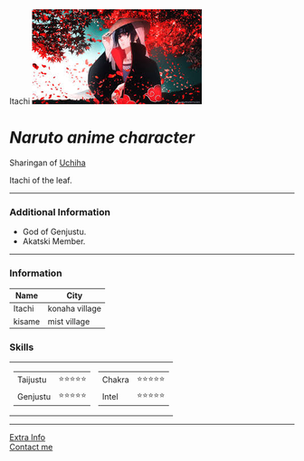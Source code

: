 <!DOCTYPE html>
<html>

<head>
    <meta charset = "UTF-8">
    <titlle>Itachi</titlle>
</head>

<body>
<img src = "images-3.jpeg" alt="Picture">
<h1><em>Naruto anime character</em></h1>
<p>Sharingan of <a href="https://naruto.fandom.com/wiki/Itachi_Uchiha">Uchiha</a></p>
<P>Itachi of the leaf.</P>
</body>
<hr>
<h3>Additional Information</h3>
<ul>
<li>God of Genjustu.</li>
<li>Akatski Member.</li>
</ul>

<hr>
<h3>Information</h3>
<table cellspacing ="5">
    <thead>
        <tr>
        <th>Name</th>
        <th>City</th>
        </tr> 
    </thead>
    <tbody>
        <tr>
            <td>Itachi</td>
            <td>konaha village</td>
        </tr>
        <tr>
            <td>kisame</td>
            <td>mist village</td>
        </tr>
    </tbody>
</table>
<h3>Skills</h3>
<table>
    <tr>
        <td>
            <table>
                <tr>
                    <td>Taijustu</td>
                    <td>⭐️⭐️⭐️⭐️⭐️</td>
                </tr>
                <tr>
                    <td>Genjustu</td>
                    <td>⭐️⭐️⭐️⭐️⭐️</td>
                </tr>
            </table>
        </td>
        <td>
            <table>
                <tr>
                    <td>Chakra</td>
                    <td>⭐️⭐️⭐️⭐️⭐️</td>
                </tr>
                <tr>
                    <td>Intel</td>
                    <td>⭐️⭐️⭐️⭐️⭐️</td>
                </tr>
            </table>
        </td>
    </tr>




</table>

<hr>

<a href="Moreinfo.html">Extra Info</a>
<br>
<a href="contact.html">Contact me</a>

</html>

